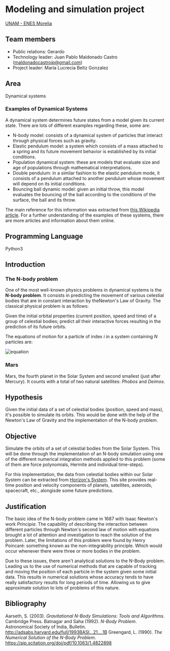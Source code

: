 # Modeling and simulation project 

[UNAM - ENES Morelia](https://www.enesmorelia.unam.mx/)

## Team members
- Public relations: Gerardo
- Technology leader: Juan Pablo Maldonado Castro (maldonadocastrojp@gmail.com)
- Project leader: María Lucrecia Beltz Gonzalez

## Area
Dynamical systems

### Examples of Dynamical Systems

A dynamical system determines future states from a model given its current state. There are lots of different examples regarding these, some are:

* N-body model: consists of a dynamical system of particles that interact through physical forces such as gravity.
* Elastic pendulum model: a system which consists of a mass attached to a spring and its future movement behavior is established by its initial conditions.
* Population dynamical system: these are models that evaluate size and age of populations through mathematical interpretations.
* Double pendulum: in a similar fashion to the elastic pendulum mode, it consists of a pendulum attached to another pendulum whose movement will depend on its initial conditions.
* Bouncing ball dynamic model: given an initial throw, this model evaluates the bouncing of the ball according to the conditions of the surface, the ball and its throw.

The main reference for this information was extracted from [this Wikipedia article](https://en.wikipedia.org/wiki/Dynamical_system). For a further understanding of the examples of these systems, there are more articles and information about them online.

## Programming Language
Python3

## Introduction

### The N-body problem

One of the most well-known physics problems in dynamical systems is the **N-body problem**. It consists in predicting the movement of various celestial bodies that are in constant interaction by theNewton's Law of Gravity. The classical physical problem is as follows:

Given the initial orbital properties (current position, speed and time) of a group of celestial bodies; predict all their interactive forces resulting in the prediction of its future orbits.

The equations of motion for a particle of index $i$ in a system containing $N$ particles are:

![equation](https://latex.codecogs.com/gif.latex?\ddot{\textbf{r}}&space;=&space;-G\sum_{j=1;j\neq&space;i}^{N}\frac{m_j(\textbf{r}_i&space;-&space;\textbf{r}_j)}{|\textbf{r}_i&space;-&space;\textbf{r}_j|^3})



### Mars

Mars, the fourth planet in the Solar System and second smallest (just after Mercury). It counts with a total of two natural satellites: *Phobos* and *Deimos*.

## Hypothesis 

Given the initial data of a set of celestial bodies (position, speed and mass), it's possible to simulate its orbits. This would be done with the help of the Newton's Law of Gravity and the implementation of the N-body problem. 

## Objective

Simulate the orbits of a set of celestial bodies from the Solar System. This will be done through the implementation of an N-body simulation using one of the different numerical integration methods applied to this problem (some of them are force polynomials, Hermite and individual time-steps).

For this implementation, the data from celestial bodies within our Solar System can be extracted from [Horizon's System](https://ssd.jpl.nasa.gov/horizons/app.html#/). This site provides real-time position and velocity components of planets, satellites, asteroids, spacecraft, etc., alongisde some future predictions.

## Justification

The basic idea of the N-body problem came in 1687 with Isaac Newton's work *Principia*. The capability of describing the interaction between different particles through Newton's second law of motion with equations brought a lot of attention and investigation to reach the solution of the problem. Later, the limitations of this problem were found by Henry Poincaré: something known as the non-integrability principle. Which would occur whenever there were three or more bodies in the problem.

Due to these issues, there aren't analytical solutions to the N-Body problem. Leading us to the use of numerical methods that are capable of tracking and moving the position of each particle in the system given some initial data. This results in numerical solutions whose accuracy tends to have really satisfactory results for long periods of time. Allowing us to give approximate solution to lots of problems of this nature.

## Bibliography

Aarseth, S. (2003). *Gravitational N-Body Simulations: Tools and Algorithms*. Cambridge Press.
Batnagar and Saha (1992). *N-Body Problem*. Astronomical Society of India, Bulletin. http://adsabs.harvard.edu/full/1993BASI...21....1B 
Greengard, L. (1990). *The Numerical Solution of the N-Body Problem*. https://aip.scitation.org/doi/pdf/10.1063/1.4822898
